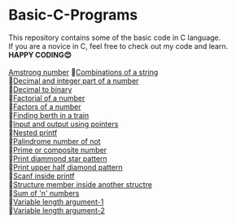 # Basic-C-Programs
This repository contains some of the basic code in C language.<br>
If you are a novice in C, feel free to check out my code and learn.<br>
**HAPPY CODING😊**<br><br>
[Amstrong number](https://github.com/santhosh-p-official/Basic-C-Programs/blob/main/armstrong_number.c)
🎯<a href="https://github.com/santhosh-p-official/Basic-C-Programs/blob/main/combinations_of_a_string.c">Combinations of a string</a><br>
🎯<a href="https://github.com/santhosh-p-official/Basic-C-Programs/blob/main/decimal_and_integer_part_of_a_number.c">Decimal and integer part of a number</a><br>
🎯<a href="https://github.com/santhosh-p-official/Basic-C-Programs/blob/main/decimal_to_binary.c">Decimal to binary</a><br>
🎯<a href="https://github.com/santhosh-p-official/Basic-C-Programs/blob/main/factorial_of_a_number.c">Factorial of a number</a><br>
🎯<a href="https://github.com/santhosh-p-official/Basic-C-Programs/blob/main/factors_of_a_number.c">Factors of a number</a><br>
🎯<a href="https://github.com/santhosh-p-official/Basic-C-Programs/blob/main/finding_berth_in_a_train.c">Finding berth in a train</a><br>
🎯<a href="https://github.com/santhosh-p-official/Basic-C-Programs/blob/main/input_and_print_array_elements_using_pointers.c">Input and output using pointers</a><br>
🎯<a href="https://github.com/santhosh-p-official/Basic-C-Programs/blob/main/nested_printf.c">Nested printf</a><br>
🎯<a href="https://github.com/santhosh-p-official/Basic-C-Programs/blob/main/palindrome_number_or_not.c">Palindrome number of not</a><br>
🎯<a href="https://github.com/santhosh-p-official/Basic-C-Programs/blob/main/prime_number_or_composite_number.c">Prime or composite number</a><br>
🎯<a href="https://github.com/santhosh-p-official/Basic-C-Programs/blob/main/print_diamond_star_pattern.c">Print diammond star pattern</a><br>
🎯<a href="https://github.com/santhosh-p-official/Basic-C-Programs/blob/main/print_upper_half_diamond_pattern.c">Print upper half diamond pattern</a><br>
🎯<a href="https://github.com/santhosh-p-official/Basic-C-Programs/blob/main/scanf_inside_printf.c">Scanf inside printf</a><br>
🎯<a href="https://github.com/santhosh-p-official/Basic-C-Programs/blob/main/structure_member_inside_another_structure.c">Structure member inside another structre</a><br>
🎯<a href="https://github.com/santhosh-p-official/Basic-C-Programs/blob/main/sum_of_'n'_numbers.c">Sum of 'n' numbers</a><br>
🎯<a href="https://github.com/santhosh-p-official/Basic-C-Programs/blob/main/variable_length_argument_example-1.c">Variable length argument-1</a><br>
🎯<a href="https://github.com/santhosh-p-official/Basic-C-Programs/blob/main/variable_length_argument_example-2.c">Variable length argument-2</a><br>
